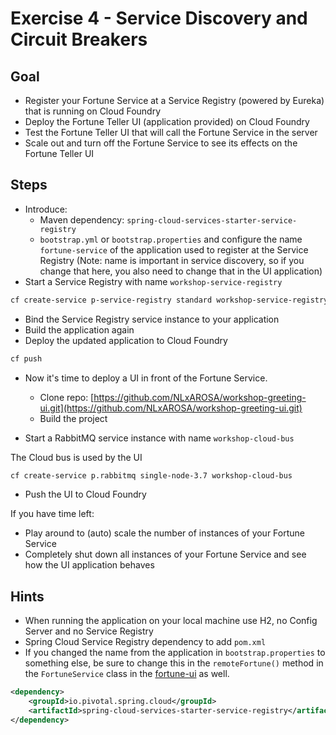 # Exercise 4 - Service Discovery and Circuit Breakers

## Goal

* Register your Fortune Service at a Service Registry (powered by Eureka) that is running on Cloud Foundry
* Deploy the Fortune Teller UI (application provided) on Cloud Foundry
* Test the Fortune Teller UI that will call the Fortune Service in the server
* Scale out and turn off the Fortune Service to see its effects on the Fortune Teller UI

## Steps

* Introduce:
  * Maven dependency: `spring-cloud-services-starter-service-registry`
  * `bootstrap.yml` or `bootstrap.properties` and configure the name `fortune-service` of the application used to register at the Service Registry (Note: name is important in service discovery, so if you change that here, you also need to change that in the UI application)  
* Start a Service Registry with name `workshop-service-registry`

```bash
cf create-service p-service-registry standard workshop-service-registry
```

* Bind the Service Registry service instance to your application
* Build the application again
* Deploy the updated application to Cloud Foundry

```bash
cf push 
``` 

* Now it's time to deploy a UI in front of the Fortune Service. 
  * Clone repo: [https://github.com/NLxAROSA/workshop-greeting-ui.git](https://github.com/NLxAROSA/workshop-greeting-ui.git)
  * Build the project

* Start a RabbitMQ service instance with name `workshop-cloud-bus`

The Cloud bus is used by the UI

```bash
cf create-service p.rabbitmq single-node-3.7 workshop-cloud-bus
```

* Push the UI to Cloud Foundry

If you have time left:

* Play around to (auto) scale the number of instances of your Fortune Service
* Completely shut down all instances of your Fortune Service and see how the UI application behaves

## Hints

* When running the application on your local machine use H2, no Config Server and no Service Registry
* Spring Cloud Service Registry dependency to add `pom.xml`
* If you changed the name from the application in `bootstrap.properties` to something else, be sure to change this in the `remoteFortune()` method in the `FortuneService` class in the [fortune-ui](../fortune-ui/src/main/java/io/pivotal/workshops/cnd/fortuneui/FortuneService.java) as well.

```xml
<dependency>
    <groupId>io.pivotal.spring.cloud</groupId>
    <artifactId>spring-cloud-services-starter-service-registry</artifactId>
</dependency>
```

